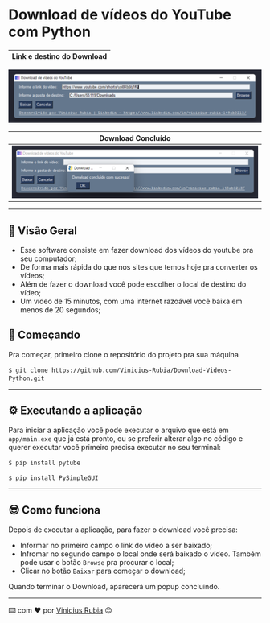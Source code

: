 # Download de vídeos do YouTube com Python

|Link e destino do Download|
|---|
![layout_1](layouts/layout1.png)


|Download Concluído|
|---|
|![layout_2](layouts/layout2.png)
---

## 👻 Visão Geral

- Esse software consiste em fazer download dos vídeos do youtube pra seu computador;
- De forma mais rápida do que nos sites que temos hoje pra converter os vídeos; 
- Além de fazer o download você pode escolher o local de destino do vídeo;
- Um vídeo de 15 minutos, com uma internet razoável você baixa em menos de 20 segundos;

## 🚀 Começando

Pra começar, primeiro clone o repositório do projeto pra sua máquina

```
$ git clone https://github.com/Vinicius-Rubia/Download-Videos-Python.git
```
---

## ⚙️ Executando a aplicação

Para iniciar a aplicação você pode executar o arquivo que está em ` app/main.exe ` que já está pronto, ou se preferir alterar algo no código e querer executar você primeiro precisa executar no seu terminal:

```
$ pip install pytube
```
```
$ pip install PySimpleGUI
```
---

## 😎 Como funciona

Depois de executar a aplicação, para fazer o download você precisa:

- Informar no primeiro campo o link do vídeo a ser baixado;
- Infromar no segundo campo o local onde será baixado o vídeo. Também pode usar o botão ` Browse ` pra procurar o local;
- Clicar no botão ` Baixar ` para começar o download;

Quando terminar o Download, aparecerá um popup concluindo.

---
⌨️ com ❤️ por [Vinicius Rubia](https://github.com/Vinicius-Rubia) 😊